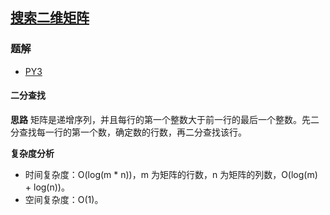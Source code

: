 ## [搜索二维矩阵](https://leetcode.cn/problems/search-a-2d-matrix/)

### 题解
+ [PY3](../../py3/128/74.py)

#### 二分查找
**思路**
矩阵是递增序列，并且每行的第一个整数大于前一行的最后一个整数。先二分查找每一行的第一个数，确定数的行数，再二分查找该行。

**复杂度分析**
+ 时间复杂度：O(log(m * n))，m 为矩阵的行数，n 为矩阵的列数，O(log(m) + log(n))。
+ 空间复杂度：O(1)。